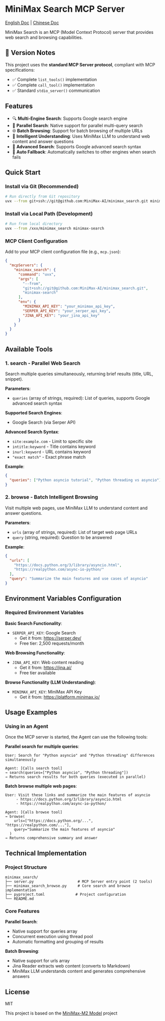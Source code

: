 # MiniMax Search MCP Server

[English Doc](./README.md) | [Chinese Doc](./README_zh.md)

MiniMax Search is an MCP (Model Context Protocol) server that provides web search and browsing capabilities.

## 🔧 Version Notes

This project uses the **standard MCP Server protocol**, compliant with MCP specifications:
- ✅ Complete `list_tools()` implementation
- ✅ Complete `call_tool()` implementation  
- ✅ Standard `stdio_server()` communication

## Features

- 🔍 **Multi-Engine Search**: Supports Google search engine
- 🚀 **Parallel Search**: Native support for parallel multi-query search
- 🌐 **Batch Browsing**: Support for batch browsing of multiple URLs
- 🤖 **Intelligent Understanding**: Uses MiniMax LLM to understand web content and answer questions
- 🎯 **Advanced Search**: Supports Google advanced search syntax
- 🔄 **Auto Fallback**: Automatically switches to other engines when search fails

## Quick Start

### Install via Git (Recommended)

```bash
# Run directly from Git repository
uvx --from git+ssh://git@github.com:MiniMax-AI/minimax_search.git minimax-search 
```

### Install via Local Path (Development)

```bash
# Run from local directory
uvx --from /xxx/minimax_search minimax-search
```

### MCP Client Configuration

Add to your MCP client configuration file (e.g., `mcp.json`):

```json
{
  "mcpServers": {
    "minimax_search": {
      "command": "uvx",
      "args": [
        "--from",
        "git+ssh://git@github.com:MiniMax-AI/minimax_search.git",
        "minimax-search"
      ],
      "env": {
        "MINIMAX_API_KEY": "your_minimax_api_key",
        "SERPER_API_KEY": "your_serper_api_key",
        "JINA_API_KEY": "your_jina_api_key"
      }
    }
  }
}
```

## Available Tools

### 1. search - Parallel Web Search

Search multiple queries simultaneously, returning brief results (title, URL, snippet).

**Parameters**:
- `queries` (array of strings, required): List of queries, supports Google advanced search syntax

**Supported Search Engines**:
- Google Search (via Serper API)

**Advanced Search Syntax**:
- `site:example.com` - Limit to specific site
- `intitle:keyword` - Title contains keyword
- `inurl:keyword` - URL contains keyword
- `"exact match"` - Exact phrase match

**Example**:
```json
{
  "queries": ["Python asyncio tutorial", "Python threading vs asyncio"]
}
```

### 2. browse - Batch Intelligent Browsing

Visit multiple web pages, use MiniMax LLM to understand content and answer questions.

**Parameters**:
- `urls` (array of strings, required): List of target web page URLs
- `query` (string, required): Question to be answered

**Example**:
```json
{
  "urls": [
    "https://docs.python.org/3/library/asyncio.html",
    "https://realpython.com/async-io-python/"
  ],
  "query": "Summarize the main features and use cases of asyncio"
}
```

## Environment Variables Configuration

### Required Environment Variables

**Basic Search Functionality**:
- `SERPER_API_KEY`: Google Search
  - Get it from: https://serper.dev/
  - Free tier: 2,500 requests/month

**Web Browsing Functionality**:
- `JINA_API_KEY`: Web content reading
  - Get it from: https://jina.ai/
  - Free tier available

**Browse Functionality (LLM Understanding)**:
- `MINIMAX_API_KEY`: MiniMax API Key
  - Get it from: https://platform.minimax.io/

## Usage Examples

### Using in an Agent

Once the MCP server is started, the Agent can use the following tools:

**Parallel search for multiple queries**:
```
User: Search for "Python asyncio" and "Python threading" differences simultaneously

Agent: [Calls search tool]
→ search(queries=["Python asyncio", "Python threading"])
→ Returns search results for both queries (executed in parallel)
```

**Batch browse multiple web pages**:
```
User: Visit these links and summarize the main features of asyncio
     - https://docs.python.org/3/library/asyncio.html
     - https://realpython.com/async-io-python/

Agent: [Calls browse tool]
→ browse(
    urls=["https://docs.python.org/...", "https://realpython.com/..."],
    query="Summarize the main features of asyncio"
  )
→ Returns comprehensive summary and answer
```

## Technical Implementation

### Project Structure

```
minimax_search/
├── server.py                    # MCP Server entry point (2 tools)
├── minimax_search_browse.py     # Core search and browse implementation
├── pyproject.toml              # Project configuration
└── README.md
```

### Core Features

**Parallel Search**:
- Native support for queries array
- Concurrent execution using thread pool
- Automatic formatting and grouping of results

**Batch Browsing**:
- Native support for urls array
- Jina Reader extracts web content (converts to Markdown)
- MiniMax LLM understands content and generates comprehensive answers

## License

MIT

This project is based on the [MiniMax-M2 Model](https://github.com/MiniMax-AI/MiniMax-M2) project

